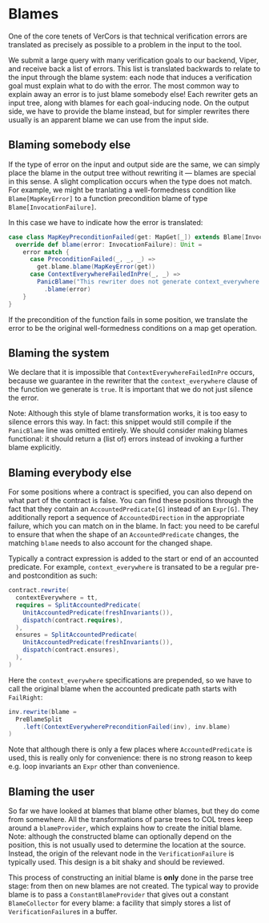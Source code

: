 # Blames

One of the core tenets of VerCors is that technical verification errors are translated as precisely as possible to a problem in the input to the tool.

We submit a large query with many verification goals to our backend, Viper, and receive back a list of errors. This list is translated backwards to relate to the input through the blame system: each node that induces a verification goal must explain what to do with the error. The most common way to explain away an error is to just blame somebody else! Each rewriter gets an input tree, along with blames for each goal-inducing node. On the output side, we have to provide the blame instead, but for simpler rewrites there usually is an apparent blame we can use from the input side.

## Blaming somebody else

If the type of error on the input and output side are the same, we can simply place the blame in the output tree without rewriting it — blames are special in this sense. A slight complication occurs when the type does not match. For example, we might be tranlating a well-formedness condition like `Blame[MapKeyError]` to a function precondition blame of type `Blame[InvocationFailure]`.

In this case we have to indicate how the error is translated:

```scala
case class MapKeyPreconditionFailed(get: MapGet[_]) extends Blame[InvocationFailure] {
  override def blame(error: InvocationFailure): Unit =
    error match {
      case PreconditionFailed(_, _, _) =>
        get.blame.blame(MapKeyError(get))
      case ContextEverywhereFailedInPre(_, _) =>
        PanicBlame("This rewriter does not generate context_everywhere clauses for map get functions")
          .blame(error)
    }
}
```

If the precondition of the function fails in some position, we translate the error to be the original well-formedness conditions on a map get operation.

## Blaming the system

We declare that it is impossible that `ContextEverywhereFailedInPre` occurs, because we guarantee in the rewriter that the `context_everywhere` clause of the function we generate is `true`. It is important that we do not just silence the error.

Note: Although this style of blame transformation works, it is too easy to silence errors this way. In fact: this snippet would still compile if the `PanicBlame` line was omitted entirely. We should consider making blames functional: it should return a (list of) errors instead of invoking a further blame explicitly.

## Blaming everybody else

For some positions where a contract is specified, you can also depend on what part of the contract is false. You can find these positions through the fact that they contain an `AccountedPredicate[G]` instead of an `Expr[G]`. They additionally report a sequence of `AccountedDirection` in the appropriate failure, which you can match on in the blame. In fact: you need to be careful to ensure that when the shape of an `AccountedPredicate` changes, the matching `blame` needs to also account for the changed shape.

Typically a contract expression is added to the start or end of an accounted predicate. For example, `context_everywhere` is transated to be a regular pre- and postcondition as such:

```scala
contract.rewrite(
  contextEverywhere = tt,
  requires = SplitAccountedPredicate(
    UnitAccountedPredicate(freshInvariants()),
    dispatch(contract.requires),
  ),
  ensures = SplitAccountedPredicate(
    UnitAccountedPredicate(freshInvariants()),
    dispatch(contract.ensures),
  ),
)
```

Here the `context_everywhere` specifications are prepended, so we have to call the original blame when the accounted predicate path starts with `FailRight`:

```scala
inv.rewrite(blame =
  PreBlameSplit
    .left(ContextEverywherePreconditionFailed(inv), inv.blame)
)
```

Note that although there is only a few places where `AccountedPredicate` is used, this is really only for convenience: there is no strong reason to keep e.g. loop invariants an `Expr` other than convenience.

## Blaming the user

So far we have looked at blames that blame other blames, but they do come from somewhere. All the transformations of parse trees to COL trees keep around a `blameProvider`, which explains how to create the initial blame. Note: although the constructed blame can optionally depend on the position, this is not usually used to determine the location at the source. Instead, the origin of the relevant node in the `VerificationFailure` is typically used. This design is a bit shaky and should be reviewed.

This process of constructing an initial blame is __only__ done in the parse tree stage: from then on new blames are not created. The typical way to provide blame is to pass a `ConstantBlameProvider` that gives out a constant `BlameCollector` for every blame: a facility that simply stores a list of `VerificationFailure`s in a buffer.